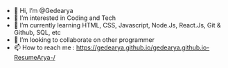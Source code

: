 - 👋 Hi, I’m @Gedearya
- 👀 I’m interested in Coding and Tech
- 🌱 I’m currently learning HTML, CSS, Javascript, Node.Js, React.Js, Git & Github, SQL, etc
- 💞️ I’m looking to collaborate on other programmer
- 📫 How to reach me : https://gedearya.github.io/gedearya.github.io-ResumeArya-/

<!---
Gedearya/Gedearya is a ✨ special ✨ repository because its `README.md` (this file) appears on your GitHub profile.
You can click the Preview link to take a look at your changes.
--->
